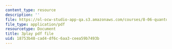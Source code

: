 ```yaml
---
content_type: resource
description: ''
file: https://ol-ocw-studio-app-qa.s3.amazonaws.com/courses/8-06-quantum-physics-iii-spring-2018/18753b48cad4df6c6aa3ceea59b7493b_kPxBd_S5tsA.pdf
file_type: application/pdf
resourcetype: Document
title: 3play pdf file
uid: 18753b48-cad4-df6c-6aa3-ceea59b7493b
---
```

